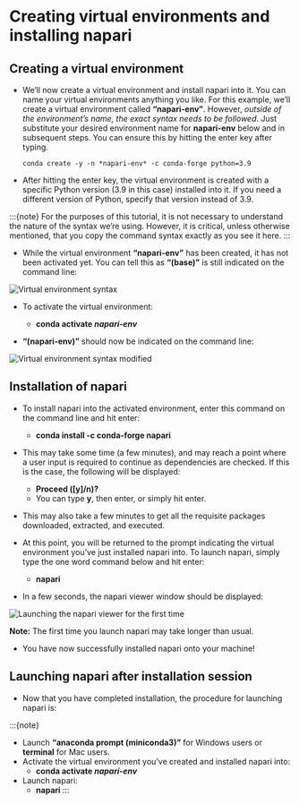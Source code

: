 # Creating virtual environments and installing napari

## Creating a virtual environment

- We’ll now create a virtual environment and install napari into it. You can name your virtual environments anything you like. For this example, we’ll create a virtual environment called **“napari-env”**. However, *outside of the environment’s name, the exact syntax needs to be followed*. Just substitute your desired environment name for **napari-env** below and in subsequent steps. You can ensure this by hitting the enter key after typing. 

  ``` conda create -y -n *napari-env* -c conda-forge python=3.9 ```

- After hitting the enter key, the virtual environment is created with a specific Python version (3.9 in this case) installed into it.  If you need a different version of Python, specify that version instead of 3.9.

:::{note} 
For the purposes of this tutorial, it is not necessary to understand the nature of the syntax we’re using. However, it is critical, unless otherwise mentioned, that you copy the command syntax exactly as you see it here. 
:::

- While the virtual environment **“napari-env”** has been created, it has not been activated yet. You can tell this as **“(base)”** is still indicated on the command line:  

![Virtual environment syntax](images/install-4.png)

- To activate the virtual environment:

  - **conda activate *napari-env***

- **“(napari-env)”** should now be indicated on the command line:

![Virtual environment syntax modified](images/install-5.png)

## Installation of napari 

- To install napari into the activated environment, enter this command on the command line and hit enter:

  - **conda install -c conda-forge napari**

- This may take some time (a few minutes), and may reach a point where a user input is required to continue as dependencies are checked. If this is the case, the following will be displayed:

  - **Proceed ([y]/n)?**
  - You can type **y**, then enter, or simply hit enter.

- This may also take a few minutes to get all the requisite packages downloaded, extracted, and executed. 
- At this point, you will be returned to the prompt indicating the virtual environment you’ve just installed napari into. To launch napari, simply type the one word command below and hit enter:
  - **napari**

- In a few seconds, the napari viewer window should be displayed:

![Launching the napari viewer for the first time](images/install-6.png)

**Note:** The first time you launch napari may take longer than usual. 

- You have now successfully installed napari onto your machine!

## Launching napari after installation session

- Now that you have completed installation, the procedure for launching napari is:

:::{note} 
- Launch **“anaconda prompt (miniconda3)”** for Windows users or **terminal** for Mac users. 
- Activate the virtual environment you’ve created and installed napari into:
  - **conda activate *napari-env***
- Launch napari:
  - **napari**
:::
